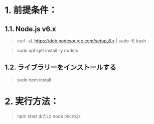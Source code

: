 # 1. 前提条件：
## 1.1. Node.js v6.x
> curl -sL https://deb.nodesource.com/setup_6.x | sudo -E bash -

> sudo apt-get install -y nodejs
## 1.2. ライブラリーをインストールする
> sudo npm install

# 2. 実行方法：
> npm start または node micro.js
